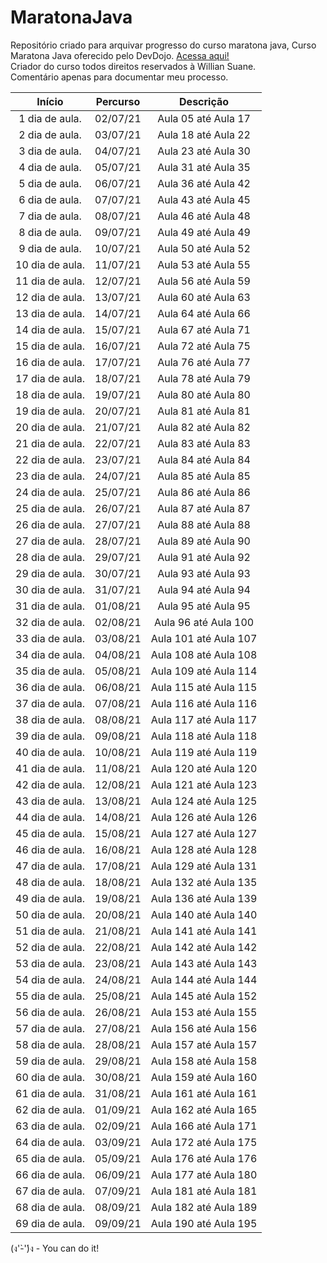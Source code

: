 # MaratonaJava
Repositório criado para arquivar progresso do curso maratona java, 
Curso Maratona Java oferecido pelo DevDojo. <a href="https://youtube.com/playlist?list=PL62G310vn6nHrMr1tFLNOYP_c73m6nAzL"> Acessa aqui!<a/></br>
Criador do curso todos direitos reservados à Willian Suane.
  </br>
Comentário apenas para documentar meu processo.


  Início      |   Percurso  |     Descrição     |
:-----------: |:-----------:|:-----------------:|
1 dia de aula.|  02/07/21 | Aula 05 até Aula 17 
2 dia de aula.|  03/07/21 | Aula 18 até Aula 22
3 dia de aula.|  04/07/21 | Aula 23 até Aula 30
4 dia de aula.|  05/07/21 | Aula 31 até Aula 35
5 dia de aula.|  06/07/21 | Aula 36 até Aula 42
6 dia de aula.|  07/07/21 | Aula 43 até Aula 45
7 dia de aula.|  08/07/21 | Aula 46 até Aula 48
8 dia de aula.|  09/07/21 | Aula 49 até Aula 49
9 dia de aula.|  10/07/21 | Aula 50 até Aula 52
10 dia de aula.| 11/07/21 | Aula 53 até Aula 55
11 dia de aula.| 12/07/21 | Aula 56 até Aula 59
12 dia de aula.| 13/07/21 | Aula 60 até Aula 63
13 dia de aula.| 14/07/21 | Aula 64 até Aula 66
14 dia de aula.| 15/07/21 | Aula 67 até Aula 71
15 dia de aula.| 16/07/21 | Aula 72 até Aula 75
16 dia de aula.| 17/07/21 | Aula 76 até Aula 77
17 dia de aula.| 18/07/21 | Aula 78 até Aula 79
18 dia de aula.| 19/07/21 | Aula 80 até Aula 80
19 dia de aula.| 20/07/21 | Aula 81 até Aula 81
20 dia de aula.| 21/07/21 | Aula 82 até Aula 82
21 dia de aula.| 22/07/21 | Aula 83 até Aula 83
22 dia de aula.| 23/07/21 | Aula 84 até Aula 84
23 dia de aula.| 24/07/21 | Aula 85 até Aula 85
24 dia de aula.| 25/07/21 | Aula 86 até Aula 86
25 dia de aula.| 26/07/21 | Aula 87 até Aula 87
26 dia de aula.| 27/07/21 | Aula 88 até Aula 88
27 dia de aula.| 28/07/21 | Aula 89 até Aula 90
28 dia de aula.| 29/07/21 | Aula 91 até Aula 92
29 dia de aula.| 30/07/21 | Aula 93 até Aula 93
30 dia de aula.| 31/07/21 | Aula 94 até Aula 94
31 dia de aula.| 01/08/21 | Aula 95 até Aula 95
32 dia de aula.| 02/08/21 | Aula 96 até Aula 100
33 dia de aula.| 03/08/21 | Aula 101 até Aula 107
34 dia de aula.| 04/08/21 | Aula 108 até Aula 108
35 dia de aula.| 05/08/21 | Aula 109 até Aula 114
36 dia de aula.| 06/08/21 | Aula 115 até Aula 115
37 dia de aula.| 07/08/21 | Aula 116 até Aula 116
38 dia de aula.| 08/08/21 | Aula 117 até Aula 117
39 dia de aula.| 09/08/21 | Aula 118 até Aula 118
40 dia de aula.| 10/08/21 | Aula 119 até Aula 119
41 dia de aula.| 11/08/21 | Aula 120 até Aula 120
42 dia de aula.| 12/08/21 | Aula 121 até Aula 123
43 dia de aula.| 13/08/21 | Aula 124 até Aula 125
44 dia de aula.| 14/08/21 | Aula 126 até Aula 126
45 dia de aula.| 15/08/21 | Aula 127 até Aula 127
46 dia de aula.| 16/08/21 | Aula 128 até Aula 128
47 dia de aula.| 17/08/21 | Aula 129 até Aula 131
48 dia de aula.| 18/08/21 | Aula 132 até Aula 135
49 dia de aula.| 19/08/21 | Aula 136 até Aula 139
50 dia de aula.| 20/08/21 | Aula 140 até Aula 140
51 dia de aula.| 21/08/21 | Aula 141 até Aula 141
52 dia de aula.| 22/08/21 | Aula 142 até Aula 142
53 dia de aula.| 23/08/21 | Aula 143 até Aula 143
54 dia de aula.| 24/08/21 | Aula 144 até Aula 144
55 dia de aula.| 25/08/21 | Aula 145 até Aula 152
56 dia de aula.| 26/08/21 | Aula 153 até Aula 155
57 dia de aula.| 27/08/21 | Aula 156 até Aula 156
58 dia de aula.| 28/08/21 | Aula 157 até Aula 157
59 dia de aula.| 29/08/21 | Aula 158 até Aula 158
60 dia de aula.| 30/08/21 | Aula 159 até Aula 160
61 dia de aula.| 31/08/21 | Aula 161 até Aula 161
62 dia de aula.| 01/09/21 | Aula 162 até Aula 165 
63 dia de aula.| 02/09/21 | Aula 166 até Aula 171
64 dia de aula.| 03/09/21 | Aula 172 até Aula 175
65 dia de aula.| 05/09/21 | Aula 176 até Aula 176
66 dia de aula.| 06/09/21 | Aula 177 até Aula 180
67 dia de aula.| 07/09/21 | Aula 181 até Aula 181
68 dia de aula.| 08/09/21 | Aula 182 até Aula 189
69 dia de aula.| 09/09/21 | Aula 190 até Aula 195

























(ง'̀-'́)ง - You can do it!
